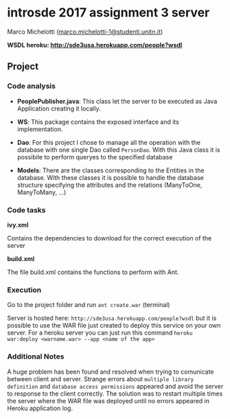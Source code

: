 # introsde 2017 assignment 3 server
Marco Michelotti (marco.michelotti-1@studenti.unitn.it)

**WSDL heroku: http://sde3usa.herokuapp.com/people?wsdl**  

## Project

### Code analysis

- **PeoplePublisher.java**: This class let the server to be executed as Java Application creating it locally.

- **WS**: This package contains the exposed interface and its implementation.

- **Dao**: For this project I chose to manage all the operation with the database with one single Dao called ```PersonDao```.
With this Java class it is possibile to perform queryes to the specified database

- **Models**: There are the classes corresponding to the Entities in the database. With these classes it is possible to handle the database structure specifying 
the attributes and the relations (ManyToOne, ManyToMany, ...)


### Code tasks

**ivy.xml**

Contains the dependencies to download for the correct execution of the server

**build.xml**

The file build.xml contains the functions to perform with Ant.
	
### Execution

Go to the project folder and run ```ant create.war``` (terminal)

Server is hosted here: ```http://sde3usa.herokuapp.com/people?wsdl``` but it is possible to use the WAR file just created to deploy this service on your own server.
For a heroku server you can just run this command ```heroku war:deploy <warname.war> --app <name of the app>```

### Additional Notes
A huge problem has been found and resolved when trying to comunicate between client and server. Strange errors about ```multiple library definition``` and ```database access permissions```
appeared and avoid the server to response to the client correctly.
The solution was to restart multiple times the server where the WAR file was deployed until no errors appeared in Heroku application log.
